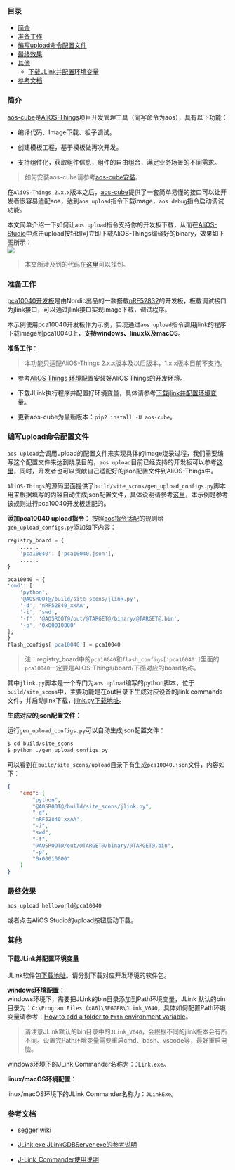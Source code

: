 ### 目录
* [简介](#简介)
* [准备工作](#准备工作)
* [编写upload命令配置文件](#编写upload命令配置文件)
* [最终效果](#最终效果)
* [其他](#其他)
	* [下载JLink并配置环境变量](#下载JLink并配置环境变量)
* [参考文档](#参考文档)

### 简介

[aos-cube](https://github.com/alibaba/AliOS-Things/wiki/AliOS-Things-uCube.zh)是[AliOS-Things](https://github.com/alibaba/AliOS-Things)项目开发管理工具（简写命令为aos），具有以下功能：

- 编译代码、Image下载、板子调试。

- 创建模板工程，基于模板做再次开发。

- 支持组件化，获取组件信息，组件的自由组合，满足业务场景的不同需求。


> 如何安装aos-cube请参考[aos-cube安装](https://github.com/alibaba/AliOS-Things/wiki/Quick-Start#install-packages)。


在`AliOS-Things 2.x.x`版本之后，[aos-cube](https://github.com/alibaba/AliOS-Things/wiki/AliOS-Things-uCube.zh)提供了一套简单易懂的接口可以让开发者很容易适配aos，达到`aos upload`指令下载image，`aos debug`指令启动调试功能。

本文简单介绍一下如何让`aos upload`指令支持你的开发板下载，从而在[AliOS-Studio](https://marketplace.visualstudio.com/items?itemName=alios.alios-studio)中点击upload按钮即可立即下载AliOS-Things编译好的binary，效果如下图所示：<br />
![](https://img.alicdn.com/tfs/TB1V58pu3HqK1RjSZFEXXcGMXXa-1081-792.gif)

> 本文所涉及到的代码在[这里](https://github.com/alibaba/AliOS-Things/tree/rel_3.0.0/build/site_scons)可以找到。

### 准备工作

[pca10040开发板](http://www.keil.com/boards2/nordicsemiconductors/nrf52pca10040/)是由Nordic出品的一款搭载[nRF52832](https://www.nordicsemi.com/Products/Low-power-short-range-wireless/nRF5283)的开发板，板载调试接口为jlink接口，可以通过jlink接口实现image下载，调试程序。

本示例使用pca10040开发板作为示例，实现通过`aos upload`指令调用jlink的程序下载image到pca10040上，**支持windows、linux以及macOS**。

**准备工作**：

> 本功能只适配AliOS-Things 2.x.x版本及以后版本，1.x.x版本目前不支持。


- 参考[AliOS Things 环境配置](https://github.com/alibaba/AliOS-Things/wiki/AliOS-Things-Environment-Setup.zh)安装好AliOS Things的开发环境。

- 下载JLink执行程序并配置好环境变量，具体请参考[下载jlink并配置环境变量](#jlink-config)。

- 更新aos-cube为最新版本：`pip2 install -U aos-cube`。

### 编写upload命令配置文件

`aos upload`会调用upload的配置文件来实现具体的image烧录过程，我们需要编写这个配置文件来达到烧录目的，`aos upload`目前已经支持的开发板可以参考[这里](https://github.com/alibaba/AliOS-Things/tree/master/build/site_scons/upload)，同时，开发者也可以贡献自己适配好的json配置文件到AliOS-Things中。

`AliOS-Things`的源码里面提供了`build/site_scons/gen_upload_configs.py`脚本用来根据填写的内容自动生成json配置文件，具体说明请参考[这里](https://github.com/alibaba/AliOS-Things/tree/master/build/site_scons/)，本示例是参考该规则进行pca10040开发板适配的。

**添加pca10040 upload指令**：
按照[aos指令适配](https://github.com/alibaba/AliOS-Things/tree/master/build/site_scons/)的规则给`gen_upload_configs.py`添加如下内容：

```python
registry_board = {
    ......
    'pca10040': ['pca10040.json'],
    ......
}

pca10040 = {
'cmd': [
    'python',
    '@AOSROOT@/build/site_scons/jlink.py',
    '-d', 'nRF52840_xxAA',
    '-i', 'swd',
    '-f', '@AOSROOT@/out/@TARGET@/binary/@TARGET@.bin',
    '-p', '0x00010000'
],
}
flash_configs['pca10040'] = pca10040
```

> 注：registry_board中的`pca10040`和`flash_configs['pca10040']`里面的`pca10040`一定要是AliOS-Things/board/下面对应的board名称。


其中`jlink.py`脚本是一个专门为`aos upload`编写的python脚本，位于`build/site_scons`中，主要功能是在out目录下生成对应设备的jlink commands文件，并启动jlink下载，[jlink.py下载地址](https://github.com/alibaba/AliOS-Things/blob/rel_3.0.0/build/site_scons/jlink.py)。

**生成对应的json配置文件**：

运行`gen_upload_configs.py`可以自动生成json配置文件：

```bash
$ cd build/site_scons
$ python ./gen_upload_configs.py
```

可以看到在`build/site_scons/upload`目录下有生成`pca10040.json`文件，内容如下：

```json
{
    "cmd": [
        "python",
        "@AOSROOT@/build/site_scons/jlink.py",
        "-d",
        "nRF52840_xxAA",
        "-i",
        "swd",
        "-f",
        "@AOSROOT@/out/@TARGET@/binary/@TARGET@.bin",
        "-p",
        "0x00010000"
    ]
}
```

### 最终效果

```bash
aos upload helloworld@pca10040
```

或者点击AliOS Studio的upload按钮启动下载。

### 其他

#### 下载JLink并配置环境变量

JLink软件包[下载地址](https://www.segger.com/downloads/jlink/#J-LinkSoftwareAndDocumentationPack)。请分别下载对应开发环境的软件包。

**windows环境配置**：<br />windows环境下，需要把JLink的bin目录添加到Path环境变量，JLink 默认的bin目录为：`C:\Program Files (x86)\SEGGER\JLink_V640`，具体如何配置Path环境变量请参考：[How to add a folder to `Path` environment variable](https://stackoverflow.com/questions/44272416/how-to-add-a-folder-to-path-environment-variable-in-windows-10-with-screensho)。

> 请注意JLink默认的bin目录中的`JLink_V640`，会根据不同的jlink版本会有所不同。设置完Path环境变量需要重启cmd、bash、vscode等，最好重启电脑。


windows环境下的JLink Commander名称为：`JLink.exe`。

**linux/macOS环境配置**：

linux/macOS环境下的JLink Commander名称为：`JLinkExe`。

### 参考文档

- [segger wiki](https://wiki.segger.com/Main_Page)

- [JLink.exe JLinkGDBServer.exe的参考说明](https://www.segger.com/downloads/jlink/UM08001_JLink.pdf)

- [J-Link_Commander使用说明](https://wiki.segger.com/J-Link_Commander)


